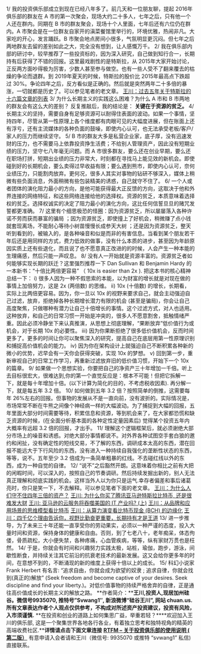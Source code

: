 1/ 我的投资俱乐部成立到现在已经八年多了。前几天和一位朋友聊，提起 2016年俱乐部的群友在 A 市的第一次聚会，现场大约二十多人，七年之后，只有他一个人还在群内。同期在 B 市的群友聚会，现场十个人里面，七年后还有六位仍在群内。A 市聚会是在一位群友自家开的滇菜餐馆里举行的，环境优雅，热闹非凡。大家吃的开心，发言踊跃。B 市聚会地点房间小很多，气氛明显更沉闷。但七年之后两地群友去留的差别如此之大，完全没有想到，让人感慨万千。
2/ 我在俱乐部内部的研讨中，较早推荐了一些投资标的，因为深入研究，自己做到知行合一，长期持有后获得了不错的回报。这里最戏剧性的是特斯拉，从 2015年大家开始讨论，正反两方面吵得极为厉害，少数人甚至参与做空。也有一些人受不了翻来覆去的枯燥的争论而退群。到 2019年夏天的时候，特斯拉的股价比 2015年最高点下跌超过 30%。争论四年之后，反方看似是正确的。然后就是突然两年二十多倍的暴涨，一切就都是历史了。可以参见笔者的老文章。
[王川：过去五年关于特斯拉的十六篇文章的列表](https://chuan.us/archives/<http:/mp.weixin.qq.com/s?__biz=MzA3MzE5MjM2Mw==&mid=2672247354&idx=1&sn=206248bfd0b6bfb1db582b43f460f303&chksm=85a124feb2d6ade87bda523e41973036317c456af369e0f39df32d559388e4bee4022bcaf9a5&scene=21#wechat_redirect>)
3/ 为什么长期主义的实践这么困难？为什么 A 市和 B 市两地的群友会有这么大的差别？ 反复推敲后，我的结论是：
**关键在于资源的贫乏。**
4/ 长期主义的坚持，需要自身有足够资源可以耐得住表面的波动。如果一个事情，坚持四年，尽管从第一性原理上各个维度都有肉眼可见的大幅度进展，但在账面上还有浮亏，还有主流媒体的各种负面的鼓噪，即使内心认可，也无法承受老板/客户/家人的压力而继续坚守。
5/ B 市的群友大多是私营企业家，底子厚，没有迅速发财的压力，也不需要马上依靠投资挣生活费；不给别人管理资产，因此没有短期业绩的压力，坚守七八年毫无问题。而 A 市很多群友，要么还在创业早期，要么还在职场打拼，短期出业绩的压力非常大，时刻都在寻找马上能见效的新机会。即使碰到好的长期机会，要么卖得过早收益有限；要么遇到熊市，即使内心认可，奈何业绩压力，只能割肉放弃。更何况，很多人其实对事物的钻研不够深入，媒体上稍微有些负面消息，外面稍微有些包装精美的诱惑，自己就守不住了。
6/ 一个人或者团体的演化阻力最小的方向，是他可能获得最大正反馈的方向，这取决于他和外界连接的网络特征，和这些网络连接给他的选择权。资源的贫乏，本质意味着选择权的贫乏。选择权诚实的决定了阻力最小的演化方向，这比任何信誓旦旦的赌咒发誓都更准确。
7/ 这里有个细思极恐的怪圈：因为资源贫乏，所以屡屡落入各种许诺不劳而获而暴富的骗局 ；因为资源贫乏，即使撞上了好机会，稍微赚了点小钱就套现离场，不能耐心等待小树苗慢慢长成参天大树 ；还是因为资源贫乏，整天听到看到的，被输入的，是各种噪音和似是而非的有害信息。当看到某个朋友若干年后还是用同样的方式，费力低效的做事，没有什么本质的进步，甚至因为年龄原因实质上还有些退化，而且说了也不愿意真正改进的的时候，人会产生一种本能的生理痛感，然后只能一声叹息。
8/ 没有人一开始就是资源丰富的。资源贫乏者如何能够实现长期的跃迁？这里强烈推荐一下 Dan Sullivan 和 Benjamin Hardy 的一本新书：“十倍比两倍更容易” （ 10x is easier than 2x ). 把这本书的核心精神总结一下：
i) 很多人因为一种不假思索的本能，以为财富的增长就是对现在做的事情上加倍努力，这是 2x (两倍数) 的思维。
ii) 10x (十倍数) 的增长，长期看，实际上比两倍更容易。因为，你一旦以 10x 的视野来要求自己，就会主动强迫自己过滤，放弃，拒绝掉各种长期增长潜力有限的机会 (甚至是骗局)，你会让自己高度聚焦，只做哪种有潜力让自己十倍增长的事情。这个过滤方式，对人也适用。这种放弃，和自己的日常习惯一开始是冲突的，很多人不愿意割舍，抵触情绪严重。因此必须冷静坐下来认真推演，从思想上彻底理解，“果断放弃”低价值行为或机会，对于长期 10x 的必要性。
iii) 因为你果断拒绝了很多低价值机会，反而时间更多了。更多的时间让你可以聚焦深入的研究，提高自己在底层用第一性原理识别和捕捉高价值机会的能力。
iv) 因为你在架构设计上就强迫自己不断积累各种新的微小的优势，迟早会有一天你会获得突破，实现 10x 的梦想。
v) 回到第一步，重新审视自己的日常工作学习，再重新过滤放弃旧的低价值习惯，开始下一个 10x 的篇章。
9/ 如果做一个思想实验，你要把自己的净资产三十年增加一千倍。听上去目标很宏大，很难达到,你的第一个直觉反应是：根本不可能！但把它拆解一下，就是每十年增加十倍。(以下计算为简化的目的，不考虑税收因素). 再分解一下，就是每五年 3.2 倍。
10/ 如何做到五年 3.2 倍？按照简单的倒推，这需要每年 26%左右的回报。但事物的发展从不是一直向前，没有波折的。实际情况是，市场常常不断在牛熊之间像个神经病一样的大幅波动。为了捕捉到大幅的回报，五年里面大部分时间需要等待，积累信息和资源，等到机会来了，在大家都恐慌和缺乏资源的时候，(在全面分析基本面的各种定性定量因素后) 觉得某个投资五年内大概率有远超 3.2 倍的回报，才出手。
11/ 理解这个逻辑框架后，就必须谢绝大部分市场上的噪音和诱惑。对绝大部分事情都说不。对外界各种试图空手套白狼的邀约和闲扯，没有确定性的短线交易，不了解的东西，调研成本太高的东西，潜在回报不能远大于下行风险的东西，没有进入一种持续自我强化的垄断性状态的东西，等等，说不。五年至少 3.2 倍成为一条简单粗暴的红线。不去碰红线以外的东西，成为一种自觉的自律。
12/ “说不”之后豁然开朗。这意味着你相比之前有大把的闲暇时间，可以深入的，按照自己的节奏调研。然后持续发掘出新的，别人无法真正理解和彻底实践的机会。这样当外人以为你只是运气.幸存者偏差和事后诸葛亮时，你只是笑一下，不去解释。可以参见笔者下面的老文章。
[王川：为什么人们守不住四年三倍的资产？](https://chuan.us/archives/<http:/mp.weixin.qq.com/s?__biz=MzA3MzE5MjM2Mw==&mid=2672247570&idx=1&sn=e7ba2b6fc13e81ead5c9def67f0f210c&chksm=85a125d6b2d6acc07cebe8efecfb872467502aabdaaa7377d1cf939ad2b328cada54f8d5abdd&scene=21#wechat_redirect>) [王川: 为什么你买了腾讯亚马逊特斯拉比特币, 还是很难发大财](https://chuan.us/archives/<http:/mp.weixin.qq.com/s?__biz=MzA3MzE5MjM2Mw==&mid=2672247411&idx=1&sn=c762831b991def0c42a2aeeabc99ba76&chksm=85a124b7b2d6ada129aaeeaee08cf7c011d70c1149df60b7945aaa0b3ea11c5322046b7c4a91&scene=21#wechat_redirect>) [王川: 亚马逊的云服务将吞噬美国的 IT 产业吗? (上)](https://chuan.us/archives/<http:/mp.weixin.qq.com/s?__biz=MzA3MzE5MjM2Mw==&mid=414279999&idx=1&sn=6907f88718432f34a40fa532be8201f5&chksm=02570ffb352086edae52c09e65df4bef2fdf36cd2ea177884bfaa78515cce8f20a889e36773f&scene=21#wechat_redirect>) [王川：从品牌和应用场景的思维模型看比特币](https://chuan.us/archives/<http:/mp.weixin.qq.com/s?__biz=MzA3MzE5MjM2Mw==&mid=2672247281&idx=1&sn=4856194a3ec3347d3c11254e7e363029&chksm=85a12735b2d6ae2336178d3d800c1a60ad0baa04d06afe8379ef55e828266b03ed986fa2481d&scene=21#wechat_redirect>) [王川：从算力演变看比特币现金 (BCH) 的边缘化](https://chuan.us/archives/<http:/mp.weixin.qq.com/s?__biz=MzA3MzE5MjM2Mw==&mid=2672247219&idx=1&sn=cec5fe5440712c6f458c1930d4f340d0&chksm=85a12777b2d6ae618be51c43738e7b014b64a532113e3f325094e2df4a744f0903116d5b8c38&scene=21#wechat_redirect>) [王川：四千亿个理由告诉你，视野比勤奋更重要，长期持有才是王道](https://chuan.us/archives/<http:/mp.weixin.qq.com/s?__biz=MzA3MzE5MjM2Mw==&mid=215957833&idx=1&sn=a57fb318e85a3e3e86a03e2c128e1922&chksm=1639278d214eae9bf21b37b3494247e6bd756f9f18be23b2b231dce293bc740a6205e2f71369&scene=21#wechat_redirect>)
13/ 进一步推导，为了未来三十年还能一直享受你的劳动果实，必须以一种严谨的态度，投入大量时间和资源，保持身体的健康和自由。否则，到了七老八十，老年痴呆，体态佝偻，骨质疏松，大小便失禁，各种疼痛，心血管疾病，等等，纵有家财万贯也是枉然。
14/ 于是，你就会有时间和兴趣努力实践太极，站桩，瑜伽，跑步，游泳，间歇性断食，并持续关注其它前沿的抗衰老技术的最新发展。这又会给你更多年的时间，在意想不到的，不断涌现的新的维度上获得十倍以上的成长。
15/ 科幻小说家 Frank Herbert 有名言: “追求自由，你就会成为欲望的奴隶 ; 追求自律，你就会找到(真正的)解放” (Seek freedom and become captive of your desires. Seek discipline and find your liberty.)。对低价值事物的持续严格舍弃的自律，正是通往高价值成长的长期主义的解放之路。
**作者简介：****王川,投资人,现居加州硅谷。****微信号9935070, 推特号”Svwang1″, 新浪微博****“硅谷王川”, 网站 chuan.us. 所有文章表达作者个人观点仅供参考，不构成对所述资产投资建议，投资有风险，入市须谨慎.**
**在投资和创业的道路上如何集思广益，举重若轻？****欢迎加入王川的俱乐部, 这是一个聚集世界各地各行各业，有着独立思考和独特视角的精英的高端收费社区.****详情请点击下面文章连接**
[**RTFM – 关于投资俱乐部的使用说明 ( 第二版）**](https://chuan.us/archives/<http:/chuan.us/club>)
有意申请入会者请和王川（微信号: 9935070 或推特 “svwang1” 私信) 直接联系。
